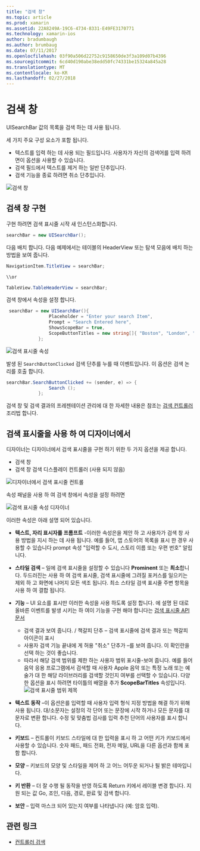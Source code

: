 ```yaml
---
title: "검색 창"
ms.topic: article
ms.prod: xamarin
ms.assetid: 22A8249A-19C6-4734-8331-E49FE3170771
ms.technology: xamarin-ios
author: bradumbaugh
ms.author: brumbaug
ms.date: 07/11/2017
ms.openlocfilehash: 03f90a506d22752c9158650de3f3a109d07b4396
ms.sourcegitcommit: 6cd40d190abe38edd50fc74331be15324a845a28
ms.translationtype: MT
ms.contentlocale: ko-KR
ms.lasthandoff: 02/27/2018
---
```

# <a name="search-bar"></a>검색 창

UISearchBar 값의 목록을 검색 하는 데 사용 됩니다. 

세 가지 주요 구성 요소가 포함 됩니다. 

- 텍스트를 입력 하는 데 사용 되는 필드입니다. 사용자가 자신의 검색어를 입력 하려면이 옵션을 사용할 수 있습니다.
- 검색 필드에서 텍스트를 제거 하는 일반 단추입니다.
- 검색 기능을 종료 하려면 취소 단추입니다.

![검색 창](searchbar-images/image1.png)

## <a name="implementing-the-search-bar"></a>검색 창 구현

구현 하려면 검색 표시줄 시작 새 인스턴스화합니다.

```csharp
searchBar = new UISearchBar();
```

다음 배치 합니다. 다음 예제에서는 테이블의 HeaderView 또는 탐색 모음에 배치 하는 방법을 보여 줍니다.

```csharp
NavigationItem.TitleView = searchBar;

\\or

TableView.TableHeaderView = searchBar;
```

검색 창에서 속성을 설정 합니다.

```csharp
 searchBar = new UISearchBar(){
                Placeholder = "Enter your search Item",
                Prompt = "Search Entered here",
                ShowsScopeBar = true,
                ScopeButtonTitles = new string[]{ "Boston", "London", "SF" },
            };
```

![검색 표시줄 속성](searchbar-images/image6.png)

발생 된 `SearchButtonClicked` 검색 단추를 누를 때 이벤트입니다. 이 옵션은 검색 논리를 호출 합니다.

```csharp
searchBar.SearchButtonClicked += (sender, e) => {
                Search ();
            };
```

검색 창 및 검색 결과의 프레젠테이션 관리에 대 한 자세한 내용은 참조는 [검색 컨트롤러 ](https://developer.xamarin.com/recipes/ios/content_controls/search-controller/) 조리법 합니다.

## <a name="using-the-search-bar-in-the-designer"></a>검색 표시줄을 사용 하 여 디자이너에서

디자이너는 디자이너에서 검색 표시줄을 구현 하기 위한 두 가지 옵션을 제공 합니다.

- 검색 창
- 검색 창 검색 디스플레이 컨트롤러 (사용 되지 않음)

![디자이너에서 검색 표시줄 컨트롤](searchbar-images/image2.png)

속성 패널을 사용 하 여 검색 창에서 속성을 설정 하려면

![검색 표시줄 속성 디자이너](searchbar-images/image3.png)

이러한 속성은 아래 설명 되어 있습니다.

- **텍스트, 자리 표시자를 프롬프트** -이러한 속성은을 제안 하 고 사용자가 검색 창 사용 방법을 지시 하는 데 사용 됩니다. 예를 들어, 앱 스토어의 목록을 표시 한 경우 사용할 수 있습니다 prompt 속성 "입력할 수 도시, 스토리 이름 또는 우편 번호" 알립니다.
- **스타일 검색** – 일에 검색 표시줄을 설정할 수 있습니다 **Prominent** 또는 **최소**합니다. 두드러진는 사용 하 여 검색 표시줄, 검색 표시줄에 그려질 포커스를 일으키는 제외 하 고 화면에 나머지 모든 색조 됩니다. 최소 스타일 검색 표시줄 주변 항목을 사용 하 여 결합 됩니다.
- **기능** – UI 요소를 표시만 이러한 속성을 사용 하도록 설정 합니다. 에 설명 된 대로 올바른 이벤트를 발생 시키는 하 여이 기능을 구현 해야 합니다는 [검색 표시줄 API 문서](https://developer.xamarin.com/api/type/UIKit.UISearchBar/)
    - 검색 결과 보여 줍니다. / 책갈피 단추 – 검색 표시줄에 검색 결과 또는 책갈피 아이콘이 표시
    - 사용자 검색 기능 끝내에 게 허용 "취소" 단추가 –를 보여 줍니다. 이 확인란을 선택 하는 것이 좋습니다.
    - 따라서 해당 검색 범위를 제한 하는 사용자 범위 표시줄-보여 줍니다. 예를 들어 음악 응용 프로그램에서 검색할 때 사용자 Apple 음악 또는 특정 노래 또는 예술가 대 한 해당 라이브러리를 검색할 것인지 여부를 선택할 수 있습니다. 다양 한 옵션을 표시 하려면 타이틀의 배열을 추가 **ScopeBarTitles** 속성입니다.
    ![검색 표시줄 범위 제목](searchbar-images/image4.png)

- **텍스트 동작** –이 옵션은를 입력할 때 사용자 입력 형식 지정 방법을 해결 하기 위해 사용 됩니다. 대/소문자는 설정의 각 단어 또는 문장에 시작 하거나 모든 문자를 대문자로 변환 합니다. 수정 및 맞춤법 검사를 입력 추천 단어의 사용자를 표시 합니다.
- **키보드** – 컨트롤이 키보드 스타일에 대 한 입력을 표시 하 고 어떤 키가 키보드에서 사용할 수 있습니다. 숫자 패드, 패드 전화, 전자 메일, URL을 다른 옵션과 함께 포함 합니다.
- **모양** – 키보드의 모양 및 스타일을 제어 하 고 어느 어두운 되거나 될 밝은 테마입니다.
- **키 반환** – 더 잘 수행 될 동작을 반영 하도록 Return 키에서 레이블 변경 합니다. 지원 되는 값 Go, 조인, 다음, 경로, 완료 및 검색 합니다.
- **보안** – 입력 마스크 되어 있는지 여부를 나타냅니다 (예: 암호 입력).

## <a name="related-links"></a>관련 링크

- [컨트롤러 검색](https://developer.xamarin.com/recipes/ios/content_controls/search-controller/)

